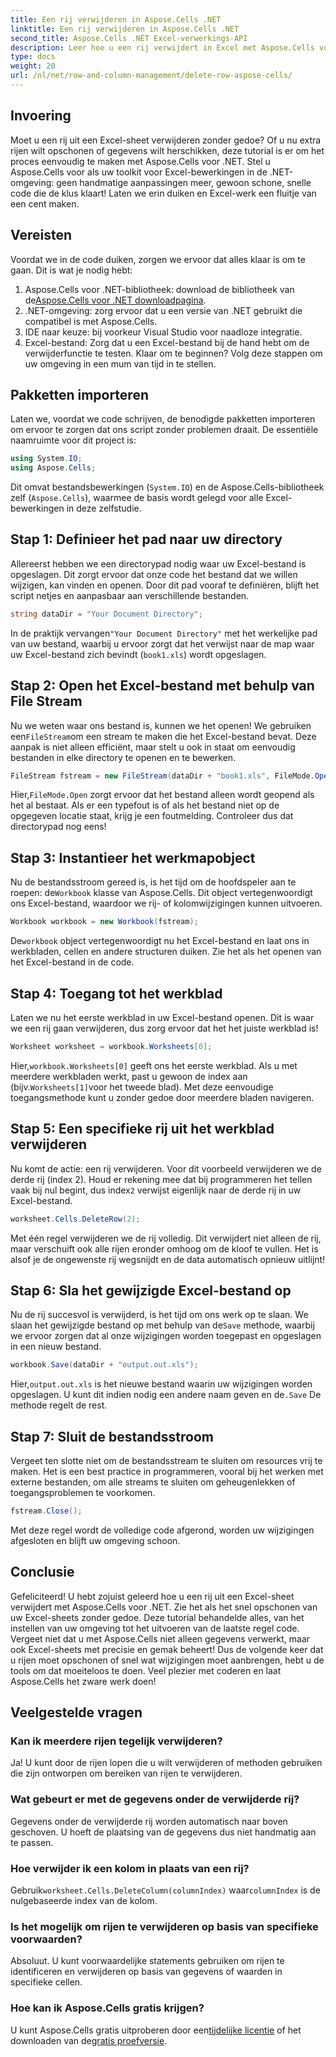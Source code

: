 ```yaml
---
title: Een rij verwijderen in Aspose.Cells .NET
linktitle: Een rij verwijderen in Aspose.Cells .NET
second_title: Aspose.Cells .NET Excel-verwerkings-API
description: Leer hoe u een rij verwijdert in Excel met Aspose.Cells voor .NET. Deze stapsgewijze handleiding behandelt vereisten, code-import en een gedetailleerde walkthrough voor naadloze gegevensmanipulatie.
type: docs
weight: 20
url: /nl/net/row-and-column-management/delete-row-aspose-cells/
---
```

## Invoering
Moet u een rij uit een Excel-sheet verwijderen zonder gedoe? Of u nu extra rijen wilt opschonen of gegevens wilt herschikken, deze tutorial is er om het proces eenvoudig te maken met Aspose.Cells voor .NET. Stel u Aspose.Cells voor als uw toolkit voor Excel-bewerkingen in de .NET-omgeving: geen handmatige aanpassingen meer, gewoon schone, snelle code die de klus klaart! Laten we erin duiken en Excel-werk een fluitje van een cent maken.
## Vereisten
Voordat we in de code duiken, zorgen we ervoor dat alles klaar is om te gaan. Dit is wat je nodig hebt:
1.  Aspose.Cells voor .NET-bibliotheek: download de bibliotheek van de[Aspose.Cells voor .NET downloadpagina](https://releases.aspose.com/cells/net/).  
2. .NET-omgeving: zorg ervoor dat u een versie van .NET gebruikt die compatibel is met Aspose.Cells.
3. IDE naar keuze: bij voorkeur Visual Studio voor naadloze integratie.
4. Excel-bestand: Zorg dat u een Excel-bestand bij de hand hebt om de verwijderfunctie te testen.
Klaar om te beginnen? Volg deze stappen om uw omgeving in een mum van tijd in te stellen.
## Pakketten importeren
Laten we, voordat we code schrijven, de benodigde pakketten importeren om ervoor te zorgen dat ons script zonder problemen draait. De essentiële naamruimte voor dit project is:
```csharp
using System.IO;
using Aspose.Cells;
```
Dit omvat bestandsbewerkingen (`System.IO`) en de Aspose.Cells-bibliotheek zelf (`Aspose.Cells`), waarmee de basis wordt gelegd voor alle Excel-bewerkingen in deze zelfstudie.
## Stap 1: Definieer het pad naar uw directory
Allereerst hebben we een directorypad nodig waar uw Excel-bestand is opgeslagen. Dit zorgt ervoor dat onze code het bestand dat we willen wijzigen, kan vinden en openen. Door dit pad vooraf te definiëren, blijft het script netjes en aanpasbaar aan verschillende bestanden.
```csharp
string dataDir = "Your Document Directory";
```
 In de praktijk vervangen`"Your Document Directory"` met het werkelijke pad van uw bestand, waarbij u ervoor zorgt dat het verwijst naar de map waar uw Excel-bestand zich bevindt (`book1.xls`) wordt opgeslagen.
## Stap 2: Open het Excel-bestand met behulp van File Stream
 Nu we weten waar ons bestand is, kunnen we het openen! We gebruiken een`FileStream`om een stream te maken die het Excel-bestand bevat. Deze aanpak is niet alleen efficiënt, maar stelt u ook in staat om eenvoudig bestanden in elke directory te openen en te bewerken.
```csharp
FileStream fstream = new FileStream(dataDir + "book1.xls", FileMode.Open);
```
 Hier,`FileMode.Open` zorgt ervoor dat het bestand alleen wordt geopend als het al bestaat. Als er een typefout is of als het bestand niet op de opgegeven locatie staat, krijg je een foutmelding. Controleer dus dat directorypad nog eens!
## Stap 3: Instantieer het werkmapobject
 Nu de bestandsstroom gereed is, is het tijd om de hoofdspeler aan te roepen: de`Workbook` klasse van Aspose.Cells. Dit object vertegenwoordigt ons Excel-bestand, waardoor we rij- of kolomwijzigingen kunnen uitvoeren.
```csharp
Workbook workbook = new Workbook(fstream);
```
 De`workbook` object vertegenwoordigt nu het Excel-bestand en laat ons in werkbladen, cellen en andere structuren duiken. Zie het als het openen van het Excel-bestand in de code.
## Stap 4: Toegang tot het werkblad
Laten we nu het eerste werkblad in uw Excel-bestand openen. Dit is waar we een rij gaan verwijderen, dus zorg ervoor dat het het juiste werkblad is!
```csharp
Worksheet worksheet = workbook.Worksheets[0];
```
 Hier,`workbook.Worksheets[0]` geeft ons het eerste werkblad. Als u met meerdere werkbladen werkt, past u gewoon de index aan (bijv.`Worksheets[1]`voor het tweede blad). Met deze eenvoudige toegangsmethode kunt u zonder gedoe door meerdere bladen navigeren.
## Stap 5: Een specifieke rij uit het werkblad verwijderen
 Nu komt de actie: een rij verwijderen. Voor dit voorbeeld verwijderen we de derde rij (index 2). Houd er rekening mee dat bij programmeren het tellen vaak bij nul begint, dus index`2` verwijst eigenlijk naar de derde rij in uw Excel-bestand.
```csharp
worksheet.Cells.DeleteRow(2);
```
Met één regel verwijderen we de rij volledig. Dit verwijdert niet alleen de rij, maar verschuift ook alle rijen eronder omhoog om de kloof te vullen. Het is alsof je de ongewenste rij wegsnijdt en de data automatisch opnieuw uitlijnt!
## Stap 6: Sla het gewijzigde Excel-bestand op
 Nu de rij succesvol is verwijderd, is het tijd om ons werk op te slaan. We slaan het gewijzigde bestand op met behulp van de`Save` methode, waarbij we ervoor zorgen dat al onze wijzigingen worden toegepast en opgeslagen in een nieuw bestand.
```csharp
workbook.Save(dataDir + "output.out.xls");
```
 Hier,`output.out.xls` is het nieuwe bestand waarin uw wijzigingen worden opgeslagen. U kunt dit indien nodig een andere naam geven en de`.Save` De methode regelt de rest.
## Stap 7: Sluit de bestandsstroom
Vergeet ten slotte niet om de bestandsstream te sluiten om resources vrij te maken. Het is een best practice in programmeren, vooral bij het werken met externe bestanden, om alle streams te sluiten om geheugenlekken of toegangsproblemen te voorkomen.
```csharp
fstream.Close();
```
Met deze regel wordt de volledige code afgerond, worden uw wijzigingen afgesloten en blijft uw omgeving schoon.
## Conclusie
Gefeliciteerd! U hebt zojuist geleerd hoe u een rij uit een Excel-sheet verwijdert met Aspose.Cells voor .NET. Zie het als het snel opschonen van uw Excel-sheets zonder gedoe. Deze tutorial behandelde alles, van het instellen van uw omgeving tot het uitvoeren van de laatste regel code. Vergeet niet dat u met Aspose.Cells niet alleen gegevens verwerkt, maar ook Excel-sheets met precisie en gemak beheert!
Dus de volgende keer dat u rijen moet opschonen of snel wat wijzigingen moet aanbrengen, hebt u de tools om dat moeiteloos te doen. Veel plezier met coderen en laat Aspose.Cells het zware werk doen!
## Veelgestelde vragen
### Kan ik meerdere rijen tegelijk verwijderen?  
Ja! U kunt door de rijen lopen die u wilt verwijderen of methoden gebruiken die zijn ontworpen om bereiken van rijen te verwijderen.
### Wat gebeurt er met de gegevens onder de verwijderde rij?  
Gegevens onder de verwijderde rij worden automatisch naar boven geschoven. U hoeft de plaatsing van de gegevens dus niet handmatig aan te passen.
### Hoe verwijder ik een kolom in plaats van een rij?  
 Gebruik`worksheet.Cells.DeleteColumn(columnIndex)` waar`columnIndex` is de nulgebaseerde index van de kolom.
### Is het mogelijk om rijen te verwijderen op basis van specifieke voorwaarden?  
Absoluut. U kunt voorwaardelijke statements gebruiken om rijen te identificeren en verwijderen op basis van gegevens of waarden in specifieke cellen.
### Hoe kan ik Aspose.Cells gratis krijgen?  
 U kunt Aspose.Cells gratis uitproberen door een[tijdelijke licentie](https://purchase.aspose.com/temporary-license/) of het downloaden van de[gratis proefversie](https://releases.aspose.com/).
